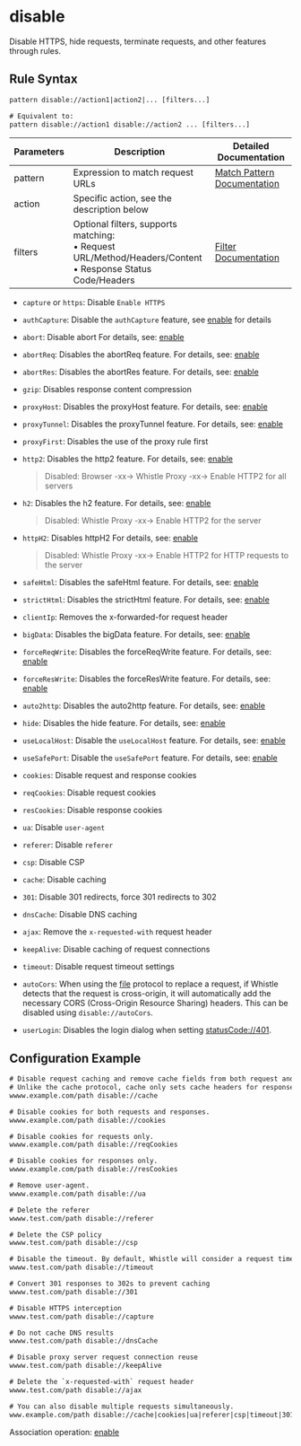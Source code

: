 # disable
Disable HTTPS, hide requests, terminate requests, and other features through rules.

## Rule Syntax
``` txt
pattern disable://action1|action2|... [filters...]

# Equivalent to:
pattern disable://action1 disable://action2 ... [filters...]
```

| Parameters | Description | Detailed Documentation |
| ------- | ------------------------------------------------------------ | ------------------------- |
| pattern | Expression to match request URLs | [Match Pattern Documentation](./pattern) |
| action | Specific action, see the description below | |
| filters | Optional filters, supports matching:<br/>• Request URL/Method/Headers/Content<br/>• Response Status Code/Headers | [Filter Documentation](./filters) |

- `capture` or `https`: Disable `Enable HTTPS`
- `authCapture`: Disable the `authCapture` feature, see [enable](./enable) for details
- `abort`: Disable abort For details, see: [enable](./enable)
- `abortReq`: Disables the abortReq feature. For details, see: [enable](./enable)
- `abortRes`: Disables the abortRes feature. For details, see: [enable](./enable)
- `gzip`: Disables response content compression
- `proxyHost`: Disables the proxyHost feature. For details, see: [enable](./enable)
- `proxyTunnel`: Disables the proxyTunnel feature. For details, see: [enable](./enable)
- `proxyFirst`: Disables the use of the proxy rule first
- `http2`: Disables the http2 feature. For details, see: [enable](./enable)
  > Disabled: Browser -xx-> Whistle Proxy -xx-> Enable HTTP2 for all servers
- `h2`: Disables the h2 feature. For details, see: [enable](./enable)
  > Disabled: Whistle Proxy -xx-> Enable HTTP2 for the server
- `httpH2`: Disables httpH2 For details, see: [enable](./enable)
  > Disabled: Whistle Proxy -xx-> Enable HTTP2 for HTTP requests to the server
- `safeHtml`: Disables the safeHtml feature. For details, see: [enable](./enable)
- `strictHtml`: Disables the strictHtml feature. For details, see: [enable](./enable)
- `clientIp`: Removes the x-forwarded-for request header
- `bigData`: Disables the bigData feature. For details, see: [enable](./enable)
- `forceReqWrite`: Disables the forceReqWrite feature. For details, see: [enable](./enable)
- `forceResWrite`: Disables the forceResWrite feature. For details, see: [enable](./enable)
- `auto2http`: Disables the auto2http feature. For details, see: [enable](./enable)
- `hide`: Disables the hide feature. For details, see: [enable](./enable)
- `useLocalHost`: Disable the `useLocalHost` feature. For details, see: [enable](./enable)
- `useSafePort`: Disable the `useSafePort` feature. For details, see: [enable](./enable)
- `cookies`: Disable request and response cookies
- `reqCookies`: Disable request cookies
- `resCookies`: Disable response cookies
- `ua`: Disable `user-agent`
- `referer`: Disable `referer`
- `csp`: Disable CSP
- `cache`: Disable caching
- `301`: Disable 301 redirects, force 301 redirects to 302
- `dnsCache`: Disable DNS caching
- `ajax`: Remove the `x-requested-with` request header
- `keepAlive`: Disable caching of request connections
- `timeout`: Disable request timeout settings
- `autoCors`: When using the [file](./file) protocol to replace a request, if Whistle detects that the request is cross-origin, it will automatically add the necessary CORS (Cross-Origin Resource Sharing) headers. This can be disabled using `disable://autoCors`.

- `userLogin`: Disables the login dialog when setting [statusCode://401](./statusCode).

## Configuration Example
``` txt
# Disable request caching and remove cache fields from both request and response headers.
# Unlike the cache protocol, cache only sets cache headers for responses.
wwww.example.com/path disable://cache

# Disable cookies for both requests and responses.
wwww.example.com/path disable://cookies

# Disable cookies for requests only.
wwww.example.com/path disable://reqCookies

# Disable cookies for responses only.
wwww.example.com/path disable://resCookies

# Remove user-agent.
wwww.example.com/path disable://ua

# Delete the referer
wwww.test.com/path disable://referer

# Delete the CSP policy
wwww.test.com/path disable://csp

# Disable the timeout. By default, Whistle will consider a request timed out if no data is transferred within 36 seconds.
wwww.test.com/path disable://timeout

# Convert 301 responses to 302s to prevent caching
wwww.test.com/path disable://301

# Disable HTTPS interception
wwww.test.com/path disable://capture

# Do not cache DNS results
wwww.test.com/path disable://dnsCache

# Disable proxy server request connection reuse
wwww.test.com/path disable://keepAlive

# Delete the `x-requested-with` request header
wwww.test.com/path disable://ajax

# You can also disable multiple requests simultaneously.
www.example.com/path disable://cache|cookies|ua|referer|csp|timeout|301|intercept|dnsCache|keepAlive|autoCors
```

Association operation: [enable](./enable)

